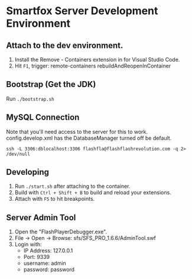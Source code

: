 # Smartfox Server Development Environment

## Attach to the dev environment.

1. Install the Remove - Containers extension in for Visual Studio Code.
1. Hit `F1`, trigger: remote-containers rebuildAndReopenInContainer

## Bootstrap (Get the JDK)

Run `./bootstrap.sh`

## MySQL Connection

Note that you'll need access to the server for this to work.
config.develop.xml has the DatabaseManager turned off be default.

`ssh -L 3306:dblocalhost:3306 flashfla@flashflashrevolution.com -q 2> /dev/null`

## Developing

1. Run `./start.sh` after attaching to the container.
1. Build with `Ctrl + Shift + B` to build and reload your extensions.
1. Attach with `F5` to hit breakpoints.

## Server Admin Tool

1. Open the "FlashPlayerDebugger.exe".
1. File -> Open -> Browse: sfs/SFS_PRO_1.6.6/AdminTool.swf
1. Login with:
    - IP Address: 127.0.0.1
    - Port: 9339
    - username: admin
    - password: password
